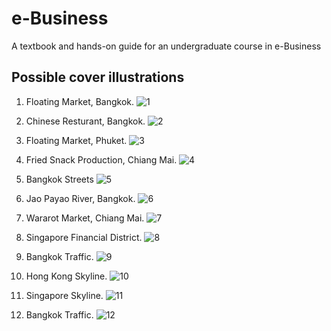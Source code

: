 # e-Business
A textbook and hands-on guide for an undergraduate course in e-Business

## Possible cover illustrations

1. Floating Market, Bangkok.
![1](cover1.png)

2. Chinese Resturant, Bangkok.
![2](cover2.png)    

3. Floating Market, Phuket.
![3](cover3.png)

4. Fried Snack Production, Chiang Mai.
![4](cover/cover4.png)

5. Bangkok Streets
![5](cover/cover5.png)

6. Jao Payao River, Bangkok.
![6](cover/cover6.png)

7. Wararot Market, Chiang Mai.
![7](cover/cover7.png)

8. Singapore Financial District.
![8](cover/cover8.png)

9. Bangkok Traffic.
![9](cover/cover7.png)

10. Hong Kong Skyline.
![10](cover/cover10.png)    

11. Singapore Skyline.
![11](cover/cover11.png)

12. Bangkok Traffic.
![12](cover/cover12.png)

